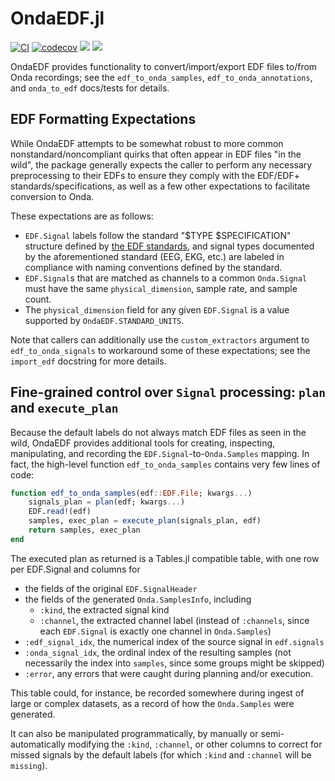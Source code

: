 # OndaEDF.jl

[![CI](https://github.com/beacon-biosignals/OndaEDF.jl/actions/workflows/CI.yml/badge.svg)](https://github.com/beacon-biosignals/OndaEDF.jl/actions/workflows/CI.yml)
[![codecov](https://codecov.io/gh/beacon-biosignals/OndaEDF.jl/branch/master/graph/badge.svg?token=7oZhx7P9kq)](https://codecov.io/gh/beacon-biosignals/OndaEDF.jl)
[![](https://img.shields.io/badge/docs-stable-blue.svg)](https://beacon-biosignals.github.io/OndaEDF.jl/stable)
[![](https://img.shields.io/badge/docs-dev-blue.svg)](https://beacon-biosignals.github.io/OndaEDF.jl/dev)

OndaEDF provides functionality to convert/import/export EDF files to/from Onda recordings; see the `edf_to_onda_samples`, `edf_to_onda_annotations`, and `onda_to_edf` docs/tests for details.

## EDF Formatting Expectations

While OndaEDF attempts to be somewhat robust to more common nonstandard/noncompliant quirks that often appear in EDF files "in the wild", the package generally expects the caller to perform any necessary preprocessing to their EDFs to ensure they comply with the EDF/EDF+ standards/specifications, as well as a few other expectations to facilitate conversion to Onda.

These expectations are as follows:

- `EDF.Signal` labels follow the standard "$TYPE $SPECIFICATION" structure defined by [the EDF standards](https://www.edfplus.info/specs/edftexts.html), and signal types documented by the aforementioned standard (EEG, EKG, etc.) are labeled in compliance with naming conventions defined by the standard.
- `EDF.Signal`s that are matched as channels to a common `Onda.Signal` must have the same `physical_dimension`, sample rate, and sample count.
- The `physical_dimension` field for any given `EDF.Signal` is a value supported by `OndaEDF.STANDARD_UNITS`.

Note that callers can additionally use the `custom_extractors` argument to `edf_to_onda_signals` to workaround some of these expectations; see the `import_edf` docstring for more details.

## Fine-grained control over `Signal` processing: `plan` and `execute_plan`

Because the default labels do not always match EDF files as seen in the wild, OndaEDF provides additional tools for creating, inspecting, manipulating, and recording the `EDF.Signal`-to-`Onda.Samples` mapping.
In fact, the high-level function `edf_to_onda_samples` contains very few lines of code:
```julia
function edf_to_onda_samples(edf::EDF.File; kwargs...)
    signals_plan = plan(edf; kwargs...)
    EDF.read!(edf)
    samples, exec_plan = execute_plan(signals_plan, edf)
    return samples, exec_plan
end
```
The executed plan as returned is a Tables.jl compatible table, with one row per EDF.Signal and columns for
- the fields of the original `EDF.SignalHeader`
- the fields of the generated `Onda.SamplesInfo`, including
  - `:kind`, the extracted signal kind
  - `:channel`, the extracted channel label (instead of `:channels`, since each `EDF.Signal` is exactly one channel in `Onda.Samples`)
- `:edf_signal_idx`, the numerical index of the source signal in `edf.signals`
- `:onda_signal_idx`, the ordinal index of the resulting samples (not necessarily the index into `samples`, since some groups might be skipped)
- `:error`, any errors that were caught during planning and/or execution.

This table could, for instance, be recorded somewhere during ingest of large or complex datasets, as a record of how the `Onda.Samples` were generated.

It can also be manipulated programmatically, by manually or semi-automatically modifying the `:kind`, `:channel`, or other columns to correct for missed signals by the default labels (for which `:kind` and `:channel` will be `missing`).
